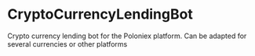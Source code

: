 # CryptoCurrencyLendingBot
Crypto currency lending bot for the Poloniex platform. Can be adapted for several currencies or other platforms 
